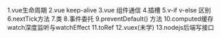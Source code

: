 1.vue生命周期
2.vue keep-alive
3.vue 组件通信
4.插槽
5.v-if v-else 区别
6.nextTick方法
7.类
8.事件委托
9.preventDefault() 方法
10.computed缓存 watch深度监听与watchEffect
11.toRef
12.vuex(未学)
13.nodejs后端写接口